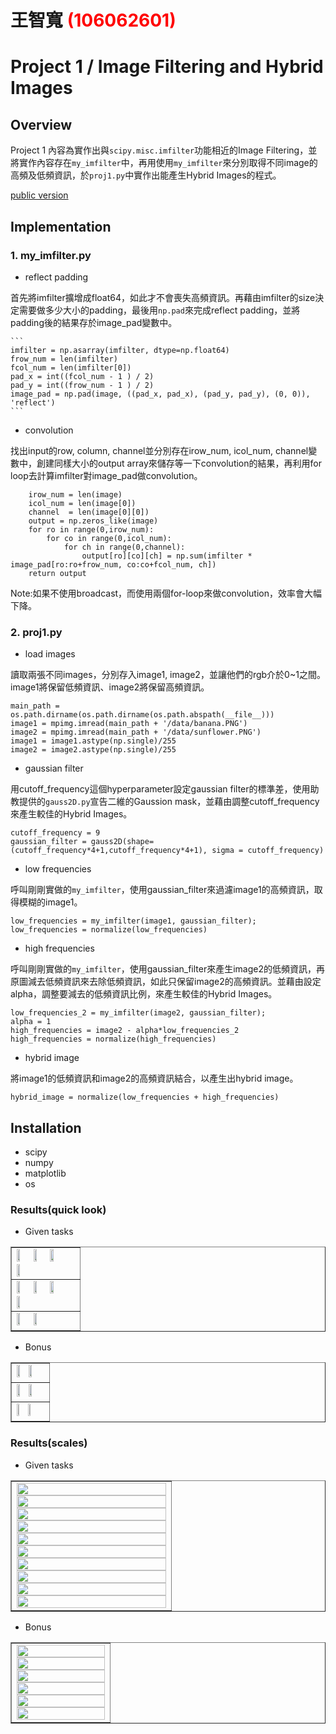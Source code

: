 # 王智寬 <span style="color:red">(106062601)</span>

# Project 1 / Image Filtering and Hybrid Images

## Overview
Project 1 內容為實作出與<code>scipy.misc.imfilter</code>功能相近的Image Filtering，並將實作內容存在<code>my_imfilter</code>中，再用使用<code>my_imfilter</code>來分別取得不同image的高頻及低頻資訊，於<code>proj1.py</code>中實作出能產生Hybrid Images的程式。

<a href="https://github.com/moopene36607/CV_homework1/tree/master/homework1-1-master">public version</a>
## Implementation
### 1. my_imfilter.py
* reflect padding

首先將imfilter擴增成float64，如此才不會喪失高頻資訊。再藉由imfilter的size決定需要做多少大小的padding，最後用<code>np.pad</code>來完成reflect padding，並將padding後的結果存於image_pad變數中。

    ```
    imfilter = np.asarray(imfilter, dtype=np.float64)
    frow_num = len(imfilter)
    fcol_num = len(imfilter[0])
    pad_x = int((fcol_num - 1 ) / 2)
    pad_y = int((frow_num - 1 ) / 2)
    image_pad = np.pad(image, ((pad_x, pad_x), (pad_y, pad_y), (0, 0)), 'reflect')
    ```

* convolution

找出input的row, column, channel並分別存在irow_num, icol_num, channel變數中，創建同樣大小的output array來儲存等一下convolution的結果，再利用for loop去計算imfilter對image_pad做convolution。

```
    irow_num = len(image)       
    icol_num = len(image[0])     
    channel  = len(image[0][0])
    output = np.zeros_like(image)
    for ro in range(0,irow_num):
        for co in range(0,icol_num):
            for ch in range(0,channel):
                output[ro][co][ch] = np.sum(imfilter * image_pad[ro:ro+frow_num, co:co+fcol_num, ch])
    return output
```
Note:如果不使用broadcast，而使用兩個for-loop來做convolution，效率會大幅下降。


### 2. proj1.py
* load images
	
讀取兩張不同images，分別存入image1, image2，並讓他們的rgb介於0~1之間。image1將保留低頻資訊、image2將保留高頻資訊。

```
main_path = os.path.dirname(os.path.dirname(os.path.abspath(__file__)))
image1 = mpimg.imread(main_path + '/data/banana.PNG')      
image2 = mpimg.imread(main_path + '/data/sunflower.PNG')   
image1 = image1.astype(np.single)/255
image2 = image2.astype(np.single)/255
```

* gaussian filter

用cutoff_frequency這個hyperparameter設定gaussian filter的標準差，使用助教提供的<code>gauss2D.py</code>宣告二維的Gaussion mask，並藉由調整cutoff_frequency來產生較佳的Hybrid Images。

```
cutoff_frequency = 9
gaussian_filter = gauss2D(shape=(cutoff_frequency*4+1,cutoff_frequency*4+1), sigma = cutoff_frequency)
```

* low frequencies
	
呼叫剛剛實做的<code>my_imfilter</code>，使用gaussian_filter來過濾image1的高頻資訊，取得模糊的image1。

```	
low_frequencies = my_imfilter(image1, gaussian_filter);
low_frequencies = normalize(low_frequencies)
```

* high frequencies

呼叫剛剛實做的<code>my_imfilter</code>，使用gaussian_filter來產生image2的低頻資訊，再原圖減去低頻資訊來去除低頻資訊，如此只保留image2的高頻資訊。並藉由設定alpha，調整要減去的低頻資訊比例，來產生較佳的Hybrid Images。

```
low_frequencies_2 = my_imfilter(image2, gaussian_filter);
alpha = 1
high_frequencies = image2 - alpha*low_frequencies_2 
high_frequencies = normalize(high_frequencies)
```

* hybrid image

將image1的低頻資訊和image2的高頻資訊結合，以產生出hybrid image。

```
hybrid_image = normalize(low_frequencies + high_frequencies)
```


## Installation
* scipy
* numpy
* matplotlib
* os

### Results(quick look)
* Given tasks
<table border=1>
<tr>
<td>
<img src="./Lcat_Hdog/hybrid_image.png" width="24%"/>
<img src="./Ldog_Hcat/hybrid_image.png"  width="24%"/>
<img src="./Lbird_Hplane/hybrid_image.png" width="24%"/>
<img src="./Lplane_Hbird/hybrid_image.png" width="24%"/>
</td>
</tr>

<tr>
<td>
<img src="./Lein_Hmar/hybrid_image.png" width="24%"/>
<img src="./Lmar_Hein/hybrid_image.png"  width="24%"/>
<img src="./Lsub_Hfish/hybrid_image.png" width="24%"/>
<img src="./Lfish_Hsub/hybrid_image.png"  width="24%"/>
</td>
</tr>

<tr>
<td>
<img src="./Lmot_Hbike/hybrid_image.png" width="24%"/>
<img src="./Lbike_Hmot/hybrid_image.png" width="24%"/>
</td>
</tr>


</table>

* Bonus
<table border=1>
<tr>
<td>
<img src="./Bonus_LbananaHsunflower/hybrid_image.png" width="33%"/>
<img src="./Bonus_LsunfowerHbanana/hybrid_image.png"  width="33%"/>

</td>
</tr>

<tr>
<td>
<img src="./Bonus_LkinHtrump/hybrid_image.png" width="33%"/>
<img src="./Bonus_LgerHni/hybrid_image.png" width="33%"/>
</td>
</tr>

<tr>
<td>
<img src="./Bonus_LcoHearth/hybrid_image.png"  width="30%"/>
<img src="./Bonus_LdandelionHrabit/hybrid_image.png"  width="30%"/>
</td>
</tr>
</table>

### Results(scales)
* Given tasks
<table border=1>
<tr>
<td>
<img src="./Lcat_Hdog/hybrid_image_scales.png" width="100%"/>
<img src="./Ldog_Hcat/hybrid_image_scales.png"  width="100%"/>
<img src="./Lbird_Hplane/hybrid_image_scales.png" width="100%"/>
<img src="./Lplane_Hbird/hybrid_image_scales.png" width="100%"/>
<img src="./Lein_Hmar/hybrid_image_scales.png" width="100%"/>
<img src="./Lmar_Hein/hybrid_image_scales.png"  width="100%"/>
<img src="./Lsub_Hfish/hybrid_image_scales.png" width="100%"/>
<img src="./Lfish_Hsub/hybrid_image_scales.png"  width="100%"/>
<img src="./Lmot_Hbike/hybrid_image_scales.png" width="100%"/>
<img src="./Lbike_Hmot/hybrid_image_scales.png" width="100%"/>
</td>
</tr>


</table>

* Bonus
<table border=1>
<tr>
<td>
<img src="./Bonus_LbananaHsunflower/hybrid_image_scales.png" width="100%"/>
<img src="./Bonus_LsunfowerHbanana/hybrid_image_scales.png"  width="100%"/>
<img src="./Bonus_LkinHtrump/hybrid_image_scales.png" width="100%"/>
<img src="./Bonus_LgerHni/hybrid_image_scales.png" width="100%"/>
<img src="./Bonus_LcoHearth/hybrid_image_scales.png"  width="100%"/>
<img src="./Bonus_LdandelionHrabit/hybrid_image_scales.png"  width="100%"/>
</td>
</tr>
</table>
